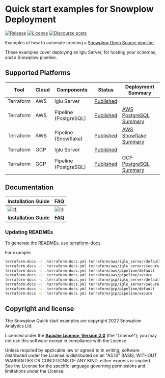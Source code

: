 # Quick start examples for Snowplow Deployment

[![Release][release-badge]][release]
[![License][license-image]][license]
[![Discourse posts][discourse-image]][discourse]

Examples of how to automate creating a [Snowplow Open Source pipeline](https://github.com/snowplow/snowplow).

These examples cover deploying an Iglu Server, for hosting your schemas, and a Snowplow pipeline.

## Supported Platforms

| Tool       | Cloud | Components              | Status                                      | Deployment Summary                      |
|------------|-------|-------------------------|---------------------------------------------|-----------------------------------------|
| Terraform  | AWS   | Iglu Server             | [Published](terraform/aws/iglu_server)      |                                         |
| Terraform  | AWS   | Pipeline (PostgreSQL)   | [Published](terraform/aws/pipeline)         | [AWS PostgreSQL Summary][deploypgsum-aws] |
| Terraform  | AWS   | Pipeline (Snowflake)    | [Published](terraform/aws/snowflake)        | [AWS Snowflake Summary][deploysfsum-aws]  |
| Terraform  | GCP   | Iglu Server             | [Published](terraform/gcp/iglu_server)      |                                         |
| Terraform  | GCP   | Pipeline (PostgreSQL)   | [Published](terraform/gcp/pipeline)         | [GCP PostgreSQL Summary][deploysum-gcp] |

## Documentation

| Installation Guide                     | FAQ                      |
|----------------------------------------|--------------------------|
| ![i1][install-image]                   |  ![i3][faq-image]        |
| **[Installation Guide][installguide]** |  **[FAQ][faq]**          |

### Updating READMEs

To generate the READMEs, use [terraform-docs][tf-docs].

For example:

```bash
terraform-docs -c .terraform-docs.yml terraform/aws/iglu_server/default
terraform-docs -c .terraform-docs.yml terraform/aws/iglu_server/secure
terraform-docs -c .terraform-docs.yml terraform/aws/pipeline/default
terraform-docs -c .terraform-docs.yml terraform/aws/pipeline/secure
terraform-docs -c .terraform-docs.yml terraform/gcp/iglu_server/default
terraform-docs -c .terraform-docs.yml terraform/gcp/iglu_server/secure
terraform-docs -c .terraform-docs.yml terraform/gcp/pipeline/default
terraform-docs -c .terraform-docs.yml terraform/gcp/pipeline/secure
```

## Copyright and license

The Snowplow Quick start examples are copyright 2022 Snowplow Analytics Ltd.

Licensed under the **[Apache License, Version 2.0][license]** (the "License");
you may not use this software except in compliance with the License.

Unless required by applicable law or agreed to in writing, software
distributed under the License is distributed on an "AS IS" BASIS,
WITHOUT WARRANTIES OR CONDITIONS OF ANY KIND, either express or implied.
See the License for the specific language governing permissions and
limitations under the License.

[install-image]: https://d3i6fms1cm1j0i.cloudfront.net/github/images/techdocs.png
[deploy-image]: https://d3i6fms1cm1j0i.cloudfront.net/github/images/setup.png
[faq-image]: https://d3i6fms1cm1j0i.cloudfront.net/github/images/roadmap.png

[installguide]: https://docs.snowplowanalytics.com/docs/open-source-quick-start/
[faq]: https://docs.snowplowanalytics.com/docs/open-source-quick-start/quick-start-faqs/

[deploypgsum-aws]: https://docs.snowplowanalytics.com/docs/open-source-quick-start/quick-start-installation-guide-on-aws/summary-of-what-you-have-deployed/aws-and-postgres/
[deploysfsum-aws]: https://docs.snowplowanalytics.com/docs/open-source-quick-start/quick-start-installation-guide-on-aws/summary-of-what-you-have-deployed/aws-and-snowflake/
[deploysum-gcp]: https://docs.snowplowanalytics.com/docs/open-source-quick-start/quick-start-installation-guide-on-gcp/summary-of-what-you-have-deployed-gcp/

[license-image]: https://img.shields.io/badge/license-Apache--2-blue.svg?style=flat
[license]: https://www.apache.org/licenses/LICENSE-2.0

[discourse-image]: https://img.shields.io/discourse/posts?server=https%3A%2F%2Fdiscourse.snowplowanalytics.com%2F
[discourse]: http://discourse.snowplowanalytics.com/

[release]: https://github.com/snowplow/snowplow/releases
[release-badge]: https://img.shields.io/badge/Snowplow-22.01%20Western%20Ghats%20%28Patch.1%29-6638b8

[tf-docs]: https://github.com/terraform-docs/terraform-docs
